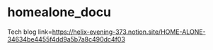 # homealone_docu
Tech blog link=https://helix-evening-373.notion.site/HOME-ALONE-34634be4455f4dd9a5b7a8c490dc4f03

